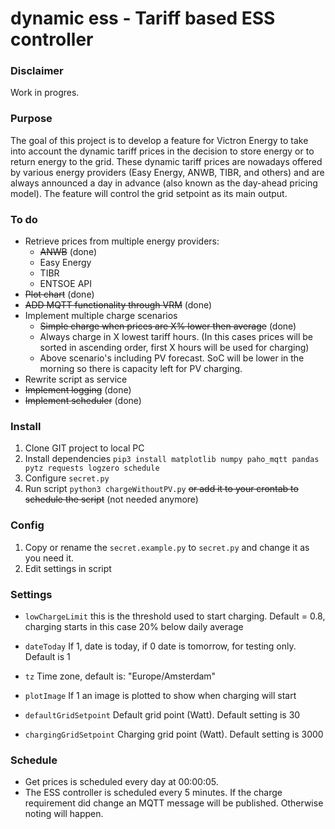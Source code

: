 # dynamic ess - Tariff based ESS controller

### Disclaimer

Work in progres. 

### Purpose

The goal of this project is to develop a feature for Victron Energy to take into account the dynamic tariff prices in the decision to store energy or to return energy to the grid. These dynamic tariff prices are nowadays offered by various energy providers (Easy Energy, ANWB, TIBR, and others) and are always announced a day in advance (also known as the day-ahead pricing model). The feature will control the grid setpoint as its main output.

### To do
* Retrieve prices from multiple energy providers:
  * ~~ANWB~~ (done)
  * Easy Energy
  * TIBR
  * ENTSOE API
* ~~Plot chart~~ (done)
* ~~ADD MQTT functionality through VRM~~ (done)
* Implement multiple charge scenarios 
  * ~~Simple charge when prices are X% lower then average~~ (done)
  * Always charge in X lowest tariff hours. (In this cases prices will be sorted in ascending order, first X hours will be used for charging)
  * Above scenario's including PV forecast. SoC will be lower in the morning so there is capacity left for PV charging. 
* Rewrite script as service
* ~~Implement logging~~ (done)
* ~~Implement scheduler~~ (done)
  
### Install

1. Clone GIT project to local PC
2. Install dependencies `pip3 install matplotlib numpy paho_mqtt pandas pytz requests logzero schedule`
3. Configure `secret.py`
4. Run script `python3 chargeWithoutPV.py` ~~or add it to your crontab to schedule the script~~ (not needed anymore)

### Config

1. Copy or rename the `secret.example.py` to `secret.py` and change it as you need it.
2. Edit settings in script

### Settings
* `lowChargeLimit` this is the threshold used to start charging. Default = 0.8, charging starts in this case 20% below daily average

* `dateToday` If 1, date is today, if 0 date is tomorrow, for testing only. Default is 1

* `tz` Time zone, default is: "Europe/Amsterdam"

* `plotImage` If 1 an image is plotted to show when charging will start

* `defaultGridSetpoint` Default grid point (Watt). Default setting is 30

* `chargingGridSetpoint` Charging grid point (Watt). Default setting is 3000

### Schedule
* Get prices is scheduled every day at 00:00:05.
* The ESS controller is scheduled every 5 minutes. If the charge requirement did change an MQTT message will be published. Otherwise noting will happen.


